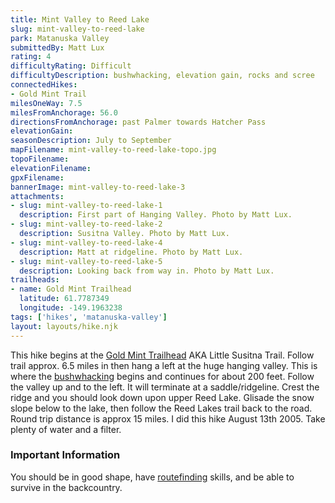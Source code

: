 ```yaml
---
title: Mint Valley to Reed Lake
slug: mint-valley-to-reed-lake
park: Matanuska Valley
submittedBy: Matt Lux
rating: 4
difficultyRating: Difficult
difficultyDescription: bushwhacking, elevation gain, rocks and scree
connectedHikes:
- Gold Mint Trail
milesOneWay: 7.5
milesFromAnchorage: 56.0
directionsFromAnchorage: past Palmer towards Hatcher Pass
elevationGain: 
seasonDescription: July to September
mapFilename: mint-valley-to-reed-lake-topo.jpg
topoFilename: 
elevationFilename: 
gpxFilename: 
bannerImage: mint-valley-to-reed-lake-3
attachments:
- slug: mint-valley-to-reed-lake-1
  description: First part of Hanging Valley. Photo by Matt Lux.
- slug: mint-valley-to-reed-lake-2
  description: Susitna Valley. Photo by Matt Lux.
- slug: mint-valley-to-reed-lake-4
  description: Matt at ridgeline. Photo by Matt Lux.
- slug: mint-valley-to-reed-lake-5
  description: Looking back from way in. Photo by Matt Lux.
trailheads:
- name: Gold Mint Trailhead
  latitude: 61.7787349
  longitude: -149.1963238
tags: ['hikes', 'matanuska-valley']
layout: layouts/hike.njk
---
```

This hike begins at the [Gold Mint Trailhead](http://alaskahikesearch.com/hikes/gold-mint-trail/ "Golden Mint Trail") AKA Little Susitna Trail. Follow trail approx. 6.5 miles in then hang a left at the huge hanging valley. This is where the [bushwhacking](http://alaskahikesearch.com/education/#bushwhacking) begins and continues for about 200 feet. Follow the valley up and to the left. It will terminate at a saddle/ridgeline. Crest the ridge and you should look down upon upper Reed Lake. Glisade the snow slope below to the lake, then follow the Reed Lakes trail back to the road. Round trip distance is approx 15 miles. I did this hike August 13th 2005. Take plenty of water and a filter.

### Important Information

You should be in good shape, have [routefinding](http://alaskahikesearch.com/education/#navigation) skills, and be able to survive in the backcountry.